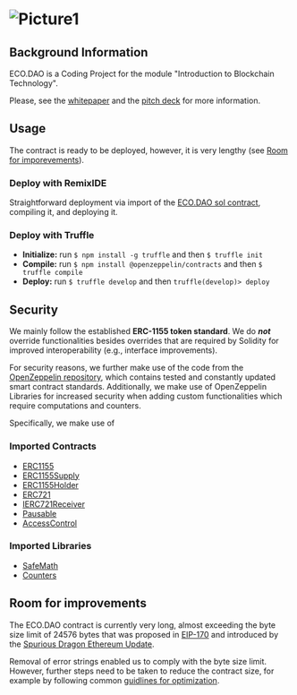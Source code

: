 # ![Picture1](https://user-images.githubusercontent.com/118806662/214442399-69158fa2-2de6-4e6a-b68c-a68b265064bc.png)

## Background Information
ECO.DAO is a Coding Project for the module "Introduction to Blockchain Technology".

Please, see the [whitepaper](https://github.com/m-principato/Smart-Contract-Coding/blob/main/ECO_Whitepaper.pdf) and the [pitch deck](https://github.com/m-principato/Smart-Contract-Coding/blob/main/ICO_Pitch.pdf) for more information.

## Usage
The contract is ready to be deployed, however, it is very lengthy (see [Room for imporevements](https://github.com/m-principato/Smart-Contract-Coding#room-for-improvements)).

### Deploy with RemixIDE
Straightforward deployment via import of the [ECO.DAO sol contract](https://github.com/m-principato/Smart-Contract-Coding/blob/main/contracts/ECO_DAO.sol), compiling it, and deploying it.

### Deploy with Truffle
- **Initialize:** run `$ npm install -g truffle` and then `$ truffle init`
- **Compile:** run `$ npm install @openzeppelin/contracts` and then `$ truffle compile`
- **Deploy:** run `$ truffle develop` and then `truffle(develop)> deploy`  


## Security
We mainly follow the established **ERC-1155 token standard**. We do ***not*** override functionalities besides overrides that are required by Solidity for improved interoperability (e.g., interface improvements). 

For security reasons, we further make use of the code from the [OpenZeppelin repository](https://github.com/OpenZeppelin/), which contains tested and constantly updated smart contract standards. Additionally, we make use of OpenZeppelin Libraries for increased security when adding custom functionalities which require computations and counters.

Specifically, we make use of
### Imported Contracts
- [ERC1155](https://github.com/OpenZeppelin/openzeppelin-contracts/blob/master/contracts/token/ERC1155/ERC1155.sol) 
- [ERC1155Supply](https://github.com/OpenZeppelin/openzeppelin-contracts/blob/master/contracts/token/ERC1155/extensions/ERC1155Supply.sol) 
- [ERC1155Holder](https://github.com/OpenZeppelin/openzeppelin-contracts/blob/master/contracts/token/ERC1155/utils/ERC1155Holder.sol) 
- [ERC721](https://github.com/OpenZeppelin/openzeppelin-contracts/blob/master/contracts/token/ERC721/ERC721.sol) 
- [IERC721Receiver](https://github.com/OpenZeppelin/openzeppelin-contracts/blob/master/contracts/token/ERC721/IERC721Receiver.sol) 
- [Pausable](https://github.com/OpenZeppelin/openzeppelin-contracts/blob/master/contracts/security/Pausable.sol) 
- [AccessControl](https://github.com/OpenZeppelin/openzeppelin-contracts/blob/master/contracts/access/AccessControl.sol) 

### Imported Libraries
- [SafeMath](https://github.com/OpenZeppelin/openzeppelin-contracts/blob/master/contracts/utils/math/SafeMath.sol)
- [Counters](https://github.com/OpenZeppelin/openzeppelin-contracts/blob/master/contracts/utils/Counters.sol)

## Room for improvements
The ECO.DAO contract is currently very long, almost exceeding the byte size limit of 24576 bytes that was proposed in [EIP-170](https://github.com/ethereum/EIPs/issues/170) and introduced by the [Spurious Dragon Ethereum Update](https://blog.ethereum.org/2016/11/18/hard-fork-no-4-spurious-dragon).

Removal of error strings enabled us to comply with the byte size limit. However, further steps need to be taken to reduce the contract size, for example by following common [guidlines for optimization](https://ethereum.org/en/developers/tutorials/downsizing-contracts-to-fight-the-contract-size-limit/).
